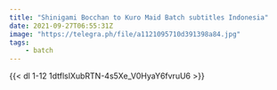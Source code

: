 ```yaml
---
title: "Shinigami Bocchan to Kuro Maid Batch subtitles Indonesia"
date: 2021-09-27T06:55:31Z
image: "https://telegra.ph/file/a1121095710d391398a84.jpg"
tags:
    - batch
---
```



{{< dl 1-12 1dtflslXubRTN-4s5Xe_V0HyaY6fvruU6 >}}
